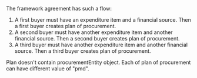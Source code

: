


The framework agreement has such a flow:
1. A first buyer must have an expenditure item and a financial source. 
   Then a first buyer creates plan of procurement.
2. A second buyer must have another expenditure item and another financial source. 
   Then a second buyer creates  plan of procurement.
3. A third buyer must have another expenditure item and another financial source. 
   Then a third buyer creates plan of procurement.

Plan doesn't contain procurementEntity object. 
Each of plan of procurement can have different value of "pmd".